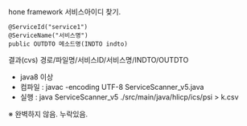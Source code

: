 hone framework 서비스아이디 찾기.
```
@ServiceId("service1")
@ServiceName("서비스명")
public OUTDTO 메소드명(INDTO indto)
```
결과(cvs)
경로/파일명/서비스ID/서비스명/INDTO/OUTDTO

 * java8 이상
 * 컴파일 : javac -encoding UTF-8 ServiceScanner_v5.java
 * 실행 : java ServiceScanner_v5 ./src/main/java/hlicp/ics/psi > k.csv

※ 완벽하지 않음. 누락있음.
